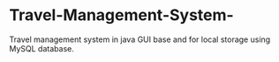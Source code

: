 # Travel-Management-System-
Travel management system in java GUI base and for local storage using  MySQL database. 
